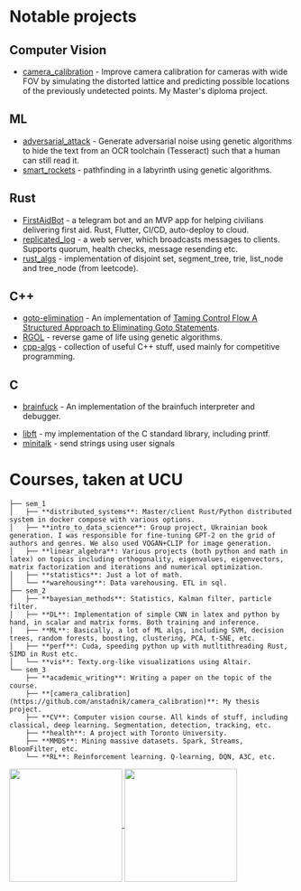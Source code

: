 # Notable projects
## Computer Vision
- [camera_calibration](https://github.com/anstadnik/camera_calibration) - Improve camera calibration for cameras with wide FOV by
simulating the distorted lattice and predicting possible locations of the
previously undetected points. My Master's diploma project.

## ML
- [adversarial_attack](https://github.com/anstadnik/adversarial_attack) - Generate adversarial noise using genetic algorithms to hide the text from an OCR toolchain (Tesseract) such that a human can still read it.
- [smart_rockets](https://github.com/anstadnik/smart_rockets) - pathfinding in a labyrinth using genetic algorithms.

## Rust
- [FirstAidBot](https://github.com/anstadnik/FirstAidBot/) - a telegram bot and an MVP app for helping civilians delivering first aid. Rust, Flutter, CI/CD, auto-deploy to cloud.
- [replicated_log](https://github.com/anstadnik/replicated_log) - a web server, which broadcasts messages to clients. Supports quorum, health checks, message resending etc.
- [rust_algs](https://github.com/anstadnik/rust_algs) - implementation of disjoint set, segment_tree, trie, list_node and tree_node (from leetcode).

## C++
- [goto-elimination](https://github.com/anstadnik/goto-elimination) - An implementation of [Taming Control Flow A Structured Approach to Eliminating Goto Statements](https://www.researchgate.net/publication/2609386_Taming_Control_Flow_A_Structured_Approach_to_Eliminating_Goto_Statements).
- [RGOL](https://github.com/anstadnik/RGOL) - reverse game of life using genetic algorithms.
- [cpp-algs](https://github.com/anstadnik/cpp_algs) - collection of useful C++
stuff, used mainly for competitive programming.

## C
- [brainfuck](https://github.com/anstadnik/brainfuck) - An implementation of the brainfuch interpreter and debugger.
<!-- [fdf](https://github.com/anstadnik/fdf) - TODO -->
<!-- [filler](https://github.com/anstadnik/filler) - TODO -->
<!-- [fillit](https://github.com/anstadnik/fillit) - TODO -->
<!-- [ft_printf](https://github.com/anstadnik/ft_printf) - my implementation of printf. Supports TODO -->
<!-- [get_next_line](https://github.com/anstadnik/get_next_line) - read lines from file. Doesn't jump, manages internal linked list -->
<!-- state. -->
<!-- [lem-in](https://github.com/anstadnik/lem-in) - TODO -->
- [libft](https://github.com/anstadnik/libft) - my implementation of the C standard library, including printf.
- [minitalk](https://github.com/anstadnik/minitalk) - send strings using user signals

# Courses, taken at UCU
```
├── sem_1
│   ├── **distributed_systems**: Master/client Rust/Python distributed system in docker compose with various options.
│   ├── **intro_to_data_science**: Group project, Ukrainian book generation. I was responsible for fine-tuning GPT-2 on the grid of authors and genres. We also used VQGAN+CLIP for image generation.
│   ├── **linear_algebra**: Various projects (both python and math in latex) on topics including orthogonality, eigenvalues, eigenvectors, matrix factorization and iterations and numerical optimization.
│   ├── **statistics**: Just a lot of math.
│   └── **warehousing**: Data varehousing. ETL in sql.
├── sem_2
│   ├── **bayesian_methods**: Statistics, Kalman filter, particle filter.
│   ├── **DL**: Implementation of simple CNN in latex and python by hand, in scalar and matrix forms. Both training and inference.
│   ├── **ML**: Basically, a lot of ML algs, including SVM, decision trees, random forests, boosting, clustering, PCA, t-SNE, etc.
│   ├── **perf**: Cuda, speeding python up with mutltithreading Rust, SIMD in Rust etc.
│   └── **vis**: Texty.org-like visualizations using Altair.
└── sem_3
    ├── **academic_writing**: Writing a paper on the topic of the course.
    ├── **[camera_calibration](https://github.com/anstadnik/camera_calibration)**: My thesis project.
    ├── **CV**: Computer vision course. All kinds of stuff, including classical, deep learning. Segmentation, detection, tracking, etc.
    ├── **health**: A project with Toronto University.
    ├── **MMDS**: Mining massive datasets. Spark, Streams, BloomFilter, etc.
    └── **RL**: Reinforcement learning. Q-learning, DQN, A3C, etc.
```

<!-- # IDK -->
<!-- n-puzzle TODO -->

<a href="https://github.com/anuraghazra/github-readme-stats">
  <img height=200 align="center" src="https://github-readme-stats.vercel.app/api?username=anstadnik" />
</a>
<a href="https://github.com/anuraghazra/convoychat">
  <!-- <img height=200 align="center" src="https://github-readme-stats.vercel.app/api/top-langs?username=anstadnik&layout=compact&langs_count=10&card_width=320&size_weight=0&count_weight=1" /> -->
  <img height=200 align="center" src="https://github-readme-stats.vercel.app/api/top-langs?username=anstadnik&layout=compact&langs_count=10&card_width=320&hide=Jupyter%20Notebook,Matlab" />
</a>

